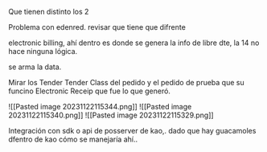 Que tienen distinto los 2

Problema con edenred. revisar que tiene que difrente 

electronic billing, ahí dentro es donde se genera la info de libre dte, la 14 no hace ninguna lógica.

se arma la data.

Mirar los Tender Tender Class del pedido y el pedido de prueba que su funcino
Electronic Receip que fue lo que generó.

![[Pasted image 20231122115344.png]]
![[Pasted image 20231122115340.png]]
![[Pasted image 20231122115329.png]]



Integración con sdk o api de posserver de kao,. 
dado que hay guacamoles dfentro de kao cómo se manejaría ahí..

